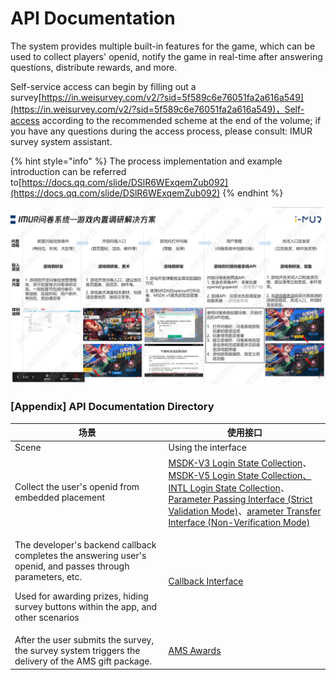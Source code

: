 # API Documentation

The system provides multiple built-in features for the game, which can be used to collect players' openid, notify the game in real-time after answering questions, distribute rewards, and more.

Self-service access can begin by filling out a survey[https://in.weisurvey.com/v2/?sid=5f589c6e76051fa2a616a549](https://in.weisurvey.com/v2/?sid=5f589c6e76051fa2a616a549)，Self-access according to the recommended scheme at the end of the volume; if you have any questions during the access process, please consult: IMUR survey system assistant.

{% hint style="info" %}
The process implementation and example introduction can be referred to[https://docs.qq.com/slide/DSlR6WExqemZub092](https://docs.qq.com/slide/DSlR6WExqemZub092)
{% endhint %}

![Introduction to Instance Process](<../../.gitbook/assets/image (134).png>)

### \[Appendix] API Documentation Directory

<table data-header-hidden><thead><tr><th width="231.5">场景</th><th>使用接口</th></tr></thead><tbody><tr><td>Scene</td><td>Using the interface</td></tr><tr><td>Collect the user's openid from embedded placement</td><td><a href="msdkv3-deng-lu-tai-cai-ji.md">MSDK-V3 Login State Collection</a>、<a href="msdkv5-deng-lu-tai-cai-ji.md">MSDK-V5 Login State Collection、</a><a href="intl-deng-lu-tai-cai-ji.md">INTL Login State Collection</a>、<a href="fei-msdk-deng-lu-tai-chuan-di-jie-kou.md">Parameter Passing Interface (Strict Validation Mode)</a>、<a href="parameter-transfer-interface-no-verification-mode.md">arameter Transfer Interface (Non-Verification Mode)</a><br></td></tr><tr><td><p>The developer's backend callback completes the answering user's openid, and passes through parameters, etc.</p><p>Used for awarding prizes, hiding survey buttons within the app, and other scenarios</p></td><td><a href="callback-interface.md">Callback Interface</a></td></tr><tr><td>After the user submits the survey, the survey system triggers the delivery of the AMS gift package.</td><td><a href="idip-fa-jiang.md">AMS Awards</a></td></tr></tbody></table>

